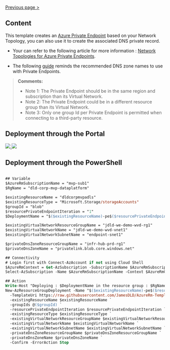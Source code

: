 [Previous page >](../)

Content
------------
This template creates an [Azure Private Endpoint](https://docs.microsoft.com/en-us/azure/private-link/private-endpoint-overview) based on your Network Topology, you can also use it to create the associated DNS private record.

- Your can refer to the following article for more information : [Network Topologies for Azure Private Endpoints](https://medium.com/faun/network-topologies-for-azure-private-endpoints-ed7c968b0acd).

- The following [guide](https://docs.microsoft.com/en-us/azure/private-link/private-endpoint-dns#azure-services-dns-zone-configuration) reminds the recommended DNS zone names to use with Private Endpoints.

> **Comments:**
> - Note 1: The Private Endpoint should be in the same region and subscription than its Virtual Network.
> - Note 2: The Private Endpoint could be in a different resource group than its Virtual Network.
> - Note 3: Only one group Id per Private Endpoint is permitted when connecting to a third-party resource.

Deployment through the Portal
------------

<a href="https://portal.azure.com/#create/Microsoft.Template/uri/https%3A%2F%2Fraw.githubusercontent.com%2FJamesDLD%2FAzureRm-Template%2Fmaster%2FCreate-AzPrivateEnpoints%2Ftemplate.json" target="_blank">
    <img src="http://azuredeploy.net/deploybutton.png"/>
</a>

<a href="http://armviz.io/#/?load=https%3A%2F%2Fraw.githubusercontent.com%2FJamesDLD%2FAzureRm-Template%2Fmaster%2FCreate-AzPrivateEnpoints%2Ftemplate.json" target="_blank">
    <img src="http://armviz.io/visualizebutton.png"/>
</a>


Deployment through the PowerShell
------------

```ps

## Variable
$AzureRmSubscriptionName = "mvp-sub1"
$RgName = "dld-corp-mvp-dataplatform"

$existingResourceName = "dldcorpmvpadls"
$existingResourceType = "Microsoft.Storage/storageAccounts"
$groupId = "blob"
$resourcePrivateEndpointIteration = "1"
$DeploymentName = "$($existingResourceName)-pe$($resourcePrivateEndpointIteration)"

$existingVirtualNetworkResourceGroupName = "jdld-we-demo-wvd-rg1"
$existingVirtualNetworkName = "jdld-we-demo-wvd-vnet1"
$existingVirtualNetworkSubnetName = "endpoint-snet1"

$privateDnsZoneResourceGroupName = "infr-hub-prd-rg1"
$privateDnsZoneName = "privatelink.blob.core.windows.net"

## Connectivity
# Login first with Connect-AzAccount if not using Cloud Shell
$AzureRmContext = Get-AzSubscription -SubscriptionName $AzureRmSubscriptionName | Set-AzContext -ErrorAction Stop
Select-AzSubscription -Name $AzureRmSubscriptionName -Context $AzureRmContext -Force -ErrorAction Stop

## Action
Write-Host "Deploying : $DeploymentName in the resource group : $RgName" -ForegroundColor Cyan
New-AzResourceGroupDeployment -Name "$($existingResourceName)-pe$($resourcePrivateEndpointIteration)" -ResourceGroupName $RgName `
  -TemplateUri https://raw.githubusercontent.com/JamesDLD/AzureRm-Template/master/Create-AzPrivateEnpoints/template.json `
  -existingResourceName $existingResourceName `
  -groupIds @($groupId) `
  -resourcePrivateEndpointIteration $resourcePrivateEndpointIteration `
  -existingResourceType $existingResourceType `
  -existingVirtualNetworkResourceGroupName $existingVirtualNetworkResourceGroupName `
  -existingVirtualNetworkName $existingVirtualNetworkName `
  -existingVirtualNetworkSubnetName $existingVirtualNetworkSubnetName `
  -privateDnsZoneResourceGroupName $privateDnsZoneResourceGroupName `
  -privateDnsZoneName $privateDnsZoneName `
  -Confirm -ErrorAction Stop

```